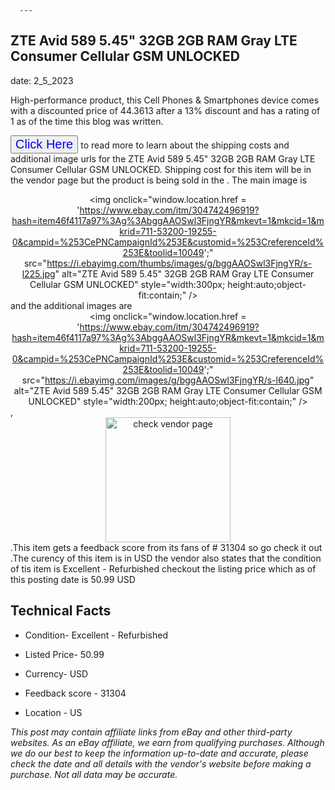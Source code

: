  
      ---
      

 ## ZTE Avid 589 5.45" 32GB 2GB RAM Gray LTE Consumer Cellular GSM UNLOCKED 

 

      

date: 2_5_2023
     

    
      

High-performance product, this Cell Phones & Smartphones device comes with a discounted price of 44.3613 after a 13% discount and has a rating of  1 as of the time this blog was written.

 <button style="font-size:20px;color:blue" onclick="window.location.href = 'https://www.ebay.com/itm/304742496919?hash=item46f4117a97%3Ag%3AbggAAOSwl3FjngYR&mkevt=1&mkcid=1&mkrid=711-53200-19255-0&campid=%253CePNCampaignId%253E&customid=%253CreferenceId%253E&toolid=10049'">Click Here</button>  to read more to learn about the shipping costs and additional image urls for the ZTE Avid 589 5.45" 32GB 2GB RAM Gray LTE Consumer Cellular GSM UNLOCKED. Shipping cost for this item will be in the vendor page but the product is being sold in the . The main image is <div style="text-align:center;"><img onclick="window.location.href = 'https://www.ebay.com/itm/304742496919?hash=item46f4117a97%3Ag%3AbggAAOSwl3FjngYR&mkevt=1&mkcid=1&mkrid=711-53200-19255-0&campid=%253CePNCampaignId%253E&customid=%253CreferenceId%253E&toolid=10049';" src="https://i.ebayimg.com/thumbs/images/g/bggAAOSwl3FjngYR/s-l225.jpg" alt="ZTE Avid 589 5.45" 32GB 2GB RAM Gray LTE Consumer Cellular GSM UNLOCKED" style="width:300px; height:auto;object-fit:contain;" /></div> and the additional images are <div style="text-align:center;"><img onclick="window.location.href = 'https://www.ebay.com/itm/304742496919?hash=item46f4117a97%3Ag%3AbggAAOSwl3FjngYR&mkevt=1&mkcid=1&mkrid=711-53200-19255-0&campid=%253CePNCampaignId%253E&customid=%253CreferenceId%253E&toolid=10049';" src="https://i.ebayimg.com/images/g/bggAAOSwl3FjngYR/s-l640.jpg" alt="ZTE Avid 589 5.45" 32GB 2GB RAM Gray LTE Consumer Cellular GSM UNLOCKED" style="width:200px; height:auto;object-fit:contain;" /></div>,<div style="text-align:center;"><img onclick="window.location.href = 'https://www.ebay.com/itm/304742496919?hash=item46f4117a97%3Ag%3AbggAAOSwl3FjngYR&mkevt=1&mkcid=1&mkrid=711-53200-19255-0&campid=%253CePNCampaignId%253E&customid=%253CreferenceId%253E&toolid=10049';" src="https://origin-galleryplus.ebayimg.com/ws/web/304742496919_2_0_1/225x225.jpg,https://origin-galleryplus.ebayimg.com/ws/web/304742496919_3_0_1/225x225.jpg,https://origin-galleryplus.ebayimg.com/ws/web/304742496919_4_0_1/225x225.jpg,https://origin-galleryplus.ebayimg.com/ws/web/304742496919_5_0_1/225x225.jpg" alt="check vendor page" style="width:200px; height:auto;object-fit:contain;"/></div>.This item gets a feedback score from its fans of # 31304 so go check it out .The curency of this item is in USD the vendor also states that the condition of tis item is Excellent - Refurbished checkout the listing price which as of this posting date is  50.99 USD 


      
      

 ## Technical Facts 



      

 - Condition- Excellent - Refurbished 


      

 - Listed Price- 50.99 


      

 - Currency- USD 


      

 - Feedback score - 31304 


      

 - Location - US 



      

*_This post may contain affiliate links from eBay and other third-party websites. As an eBay affiliate, we earn from qualifying purchases. Although we do our best to keep the information up-to-date and accurate, please check the date and all details with the vendor's website before making a purchase. Not all data may be accurate._*



      
      